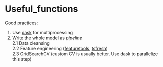 # Useful_functions
Good practices:

1. Use [dask](https://dask.org/) for multiprocessing  
2. Write the whole model as *pipeline*  
2.1 Data cleansing  
2.2 Feature engineering ([featuretools](https://github.com/Featuretools/featuretools), [tsfresh](https://tsfresh.readthedocs.io/en/latest/))  
2.3 GridSearchCV (custom CV is usually better. Use dask to parallelize this step)  
